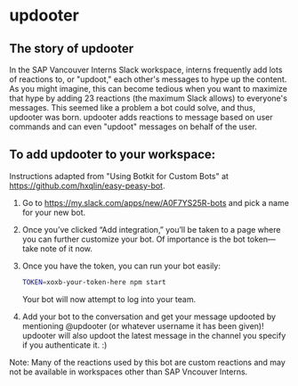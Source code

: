 # updooter

## The story of updooter

In the SAP Vancouver Interns Slack workspace, interns frequently add lots of reactions to, or "updoot," each other's messages to hype up the content. As you might imagine, this can become tedious when you want to maximize that hype by adding 23 reactions (the maximum Slack allows) to everyone's messages. This seemed like a problem a bot could solve, and thus, updooter was born. updooter adds reactions to message based on user commands and can even "updoot" messages on behalf of the user.

## To add updooter to your workspace:

Instructions adapted from "Using Botkit for Custom Bots" at https://github.com/hxqlin/easy-peasy-bot.

1. Go to https://my.slack.com/apps/new/A0F7YS25R-bots and pick a name for your new bot.
2. Once you’ve clicked “Add integration,” you’ll be taken to a page where you can further customize your bot. Of importance is the bot token—take note of it now.
3. Once you have the token, you can run your bot easily:

    ```bash
    TOKEN=xoxb-your-token-here npm start
    ```

    Your bot will now attempt to log into your team. 
    
4. Add your bot to the conversation and get your message updooted by mentioning @updooter (or whatever username it has been given)! updooter will also updoot the latest message in the channel you specify if you authenticate it. :)

Note: Many of the reactions used by this bot are custom reactions and may not be available in workspaces other than SAP Vncouver Interns.